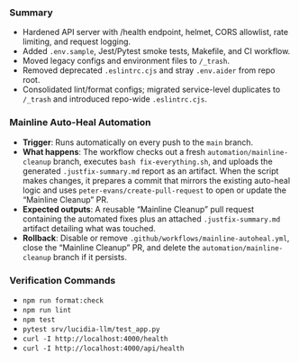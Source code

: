 ### Summary

- Hardened API server with /health endpoint, helmet, CORS allowlist, rate limiting, and request logging.
- Added `.env.sample`, Jest/Pytest smoke tests, Makefile, and CI workflow.
- Moved legacy configs and environment files to `/_trash`.
- Removed deprecated `.eslintrc.cjs` and stray `.env.aider` from repo root.
- Consolidated lint/format configs; migrated service-level duplicates to `/_trash` and introduced repo-wide `.eslintrc.cjs`.

### Mainline Auto-Heal Automation

- **Trigger**: Runs automatically on every push to the `main` branch.
- **What happens**: The workflow checks out a fresh `automation/mainline-cleanup` branch, executes `bash fix-everything.sh`, and uploads the generated `.justfix-summary.md` report as an artifact. When the script makes changes, it prepares a commit that mirrors the existing auto-heal logic and uses `peter-evans/create-pull-request` to open or update the “Mainline Cleanup” PR.
- **Expected outputs**: A reusable “Mainline Cleanup” pull request containing the automated fixes plus an attached `.justfix-summary.md` artifact detailing what was touched.
- **Rollback**: Disable or remove `.github/workflows/mainline-autoheal.yml`, close the “Mainline Cleanup” PR, and delete the `automation/mainline-cleanup` branch if it persists.

### Verification Commands

- `npm run format:check`
- `npm run lint`
- `npm test`
- `pytest srv/lucidia-llm/test_app.py`
- `curl -I http://localhost:4000/health`
- `curl -I http://localhost:4000/api/health`
